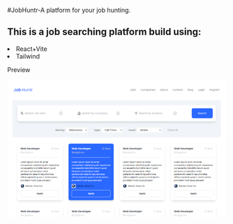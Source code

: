#JobHuntr-A platform for your job hunting.

<h2>This is a job searching platform build using:</h2>

<li>React+Vite</li>
<li>Tailwind</li>

<p>Preview</p>
<img src="./src/Assests/Screenshot (57).png" />